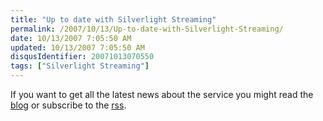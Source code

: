 ```yaml
---
title: "Up to date with Silverlight Streaming"
permalink: /2007/10/13/Up-to-date-with-Silverlight-Streaming/
date: 10/13/2007 7:05:50 AM
updated: 10/13/2007 7:05:50 AM
disqusIdentifier: 20071013070550
tags: ["Silverlight Streaming"]
---
```

If you want to get all the latest news about the service you might read the [blog](http://dev.live.com/blogs/sls/) or subscribe to the [rss](http://dev.live.com/blogs/sls/rss.aspx).
